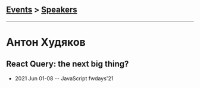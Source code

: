 ## [Events](../README.md) > [Speakers](../speakers.md)
---

# Антон Худяков

## React Query: the next big thing?
- 2021 Jun 01-08 -- JavaScript fwdays&#39;21    
